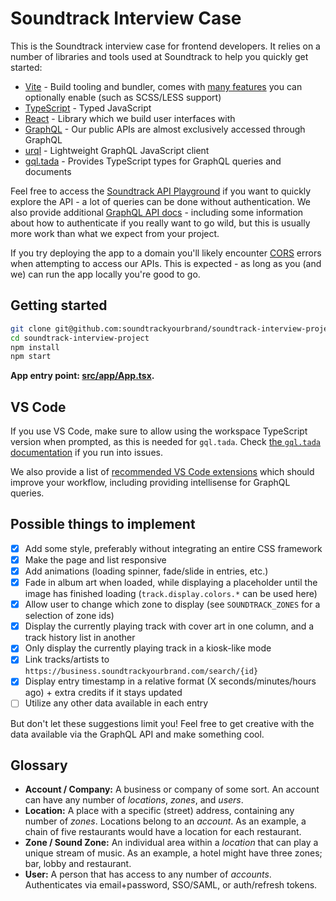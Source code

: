 # Soundtrack Interview Case

This is the Soundtrack interview case for frontend developers. It relies on a number of libraries and tools used at Soundtrack to help you quickly get started:

- [Vite](https://vite.dev/) - Build tooling and bundler, comes with [many features](https://vite.dev/guide/features.html) you can optionally enable (such as SCSS/LESS support)
- [TypeScript](https://www.typescriptlang.org/) - Typed JavaScript
- [React](https://react.dev/) - Library which we build user interfaces with
- [GraphQL](https://graphql.org/) - Our public APIs are almost exclusively accessed through GraphQL
- [urql](https://github.com/urql-graphql/urql) - Lightweight GraphQL JavaScript client
- [gql.tada](https://github.com/0no-co/gql.tada) - Provides TypeScript types for GraphQL queries and documents

Feel free to access the [Soundtrack API Playground](https://api.soundtrackyourbrand.com/v2/explore)
if you want to quickly explore the API - a lot of queries can be done without authentication.
We also provide additional [GraphQL API docs](https://api.soundtrackyourbrand.com/v2/docs) -
including some information about how to authenticate if you really want to go
wild, but this is usually more work than what we expect from your project.

If you try deploying the app to a domain you'll likely encounter
[CORS](https://developer.mozilla.org/en-US/docs/Web/HTTP/CORS) errors when
attempting to access our APIs. This is expected - as long as you (and we) can
run the app locally you're good to go.

## Getting started

```sh
git clone git@github.com:soundtrackyourbrand/soundtrack-interview-project.git
cd soundtrack-interview-project
npm install
npm start
```

**App entry point: [src/app/App.tsx](src/app/App.tsx).**

## VS Code

If you use VS Code, make sure to allow using the workspace TypeScript version when prompted, as this is needed for `gql.tada`.
Check [the `gql.tada` documentation](https://gql-tada.0no.co/get-started/) if you run into issues.

We also provide a list of [recommended VS Code extensions](.vscode/extensions.json) which should improve your workflow, including providing intellisense for GraphQL queries.

## Possible things to implement

- [x] Add some style, preferably without integrating an entire CSS framework
- [x] Make the page and list responsive
- [x] Add animations (loading spinner, fade/slide in entries, etc.)
- [x] Fade in album art when loaded, while displaying a placeholder until the image has finished loading (`track.display.colors.*` can be used here)
- [x] Allow user to change which zone to display (see `SOUNDTRACK_ZONES` for a selection of zone ids)
- [x] Display the currently playing track with cover art in one column, and a track history list in another
- [x] Only display the currently playing track in a kiosk-like mode
- [x] Link tracks/artists to `https://business.soundtrackyourbrand.com/search/{id}`
- [x] Display entry timestamp in a relative format (X seconds/minutes/hours ago) + extra credits if it stays updated
- [ ] Utilize any other data available in each entry

But don't let these suggestions limit you! Feel free to get creative with the data available via the GraphQL API and make something cool.

## Glossary

- **Account / Company:** A business or company of some sort. An account can have any number of _locations_, _zones_, and _users_.
- **Location:** A place with a specific (street) address, containing any number of _zones_. Locations belong to an _account_. As an example, a chain of five restaurants would have a location for each restaurant.
- **Zone / Sound Zone:** An individual area within a _location_ that can play a unique stream of music. As an example, a hotel might have three zones; bar, lobby and restaurant.
- **User:** A person that has access to any number of _accounts_. Authenticates via email+password, SSO/SAML, or auth/refresh tokens.
